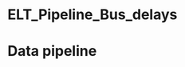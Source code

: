 # ELT_Pipeline_Bus_delays
# Data pipeline
  [ ](https://github.com/longkhanh-fam/ELT_Pipeline_Bus_delays/blob/main/imgs/pipeline.png)
